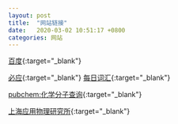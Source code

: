 ```yaml
---
layout: post
title:  "网站链接"
date:   2020-03-02 10:51:17 +0800
categories: 网站
---
```


[百度][baidu]{:target="_blank"}

[必应][biying]{:target="_blank"}
[每日词汇][cihui]{:target="_blank"}

[pubchem:化学分子查询][fenzi]{:target="_blank"}

[上海应用物理研究所][wuli]{:target="_blank"}

[baidu]: https://www.baidu.com
[biying]: https://cn.bing.com
[cihui]: https://cn.bing.com/dict
[fenzi]:https://pubchem.ncbi.nlm.nih.gov
[wuli]:http://www.sinap.ac.cn
